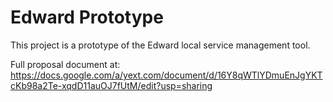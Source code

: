 # Edward Prototype

This project is a prototype of the Edward local service management tool.

Full proposal document at: https://docs.google.com/a/yext.com/document/d/16Y8qWTlYDmuEnJgYKTcKb98a2Te-xqdD11auOJ7fUtM/edit?usp=sharing
